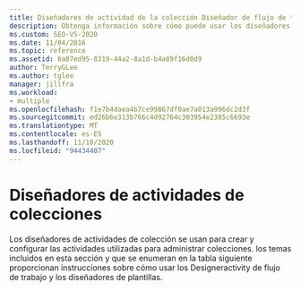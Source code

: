 ```yaml
---
title: Diseñadores de actividad de la colección Diseñador de flujo de trabajo
description: Obtenga información sobre cómo puede usar los diseñadores de actividad de colección para crear y configurar las actividades que se usan para administrar recopilaciones.
ms.custom: SEO-VS-2020
ms.date: 11/04/2016
ms.topic: reference
ms.assetid: 6a07ed95-8319-44a2-8a1d-b4a89f16d0d9
author: TerryGLee
ms.author: tglee
manager: jillfra
ms.workload:
- multiple
ms.openlocfilehash: f1e7b4daea4b7ce99867df0ae7a013a996dc2d3f
ms.sourcegitcommit: ed26b6e313b766c4d92764c303954e2385c6693e
ms.translationtype: MT
ms.contentlocale: es-ES
ms.lasthandoff: 11/10/2020
ms.locfileid: "94434407"
---
```

# <a name="collection-activity-designers"></a>Diseñadores de actividades de colecciones

Los diseñadores de actividades de colección se usan para crear y configurar las actividades utilizadas para administrar colecciones. los temas incluidos en esta sección y que se enumeran en la tabla siguiente proporcionan instrucciones sobre cómo usar los Designeractivity de flujo de trabajo y los diseñadores de plantillas.